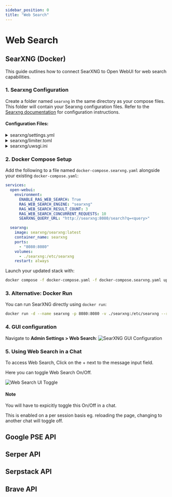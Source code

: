 ```yaml
---
sidebar_position: 0
title: "Web Search"
---
```


# Web Search

## SearXNG (Docker)

This guide outlines how to connect SearXNG to Open WebUI for web search capabilities.

### 1. Searxng Configuration

Create a folder named `searxng` in the same directory as your compose files. This folder will contain your Searxng configuration files. Refer to the [Searxng documentation](https://docs.searxng.org/) for configuration instructions.

#### Configuration Files:

<details>
<summary>searxng/settings.yml</summary>

```yaml
# see https://docs.searxng.org/admin/settings/settings.html#settings-use-default-settings
use_default_settings: true

server:
  secret_key: "f9e603d4191caab069b021fa0568391a33c8a837b470892c64461b5dd12464f4"
  limiter: false
  image_proxy: true
  port: 8080
  bind_address: "0.0.0.0"

ui:
  static_use_hash: true

search:
  safe_search: 0
  autocomplete: ""
  default_lang: ""
  formats:
    - html
    - json
```

</details>

<details>
<summary>searxng/limiter.toml</summary>

```toml
[botdetection.ip_limit]
# activate link_token method in the ip_limit method
link_token = true
```

</details>

<details>
<summary>searxng/uwsgi.ini</summary>

```ini
[uwsgi]
# Who will run the code
uid = searxng
gid = searxng

# Number of workers (usually CPU count)
# default value: %k (= number of CPU core, see Dockerfile)
workers = %k

# Number of threads per worker
# default value: 4 (see Dockerfile)
threads = 4

# The right granted on the created socket
chmod-socket = 666

# Plugin to use and interpreter config
single-interpreter = true
master = true
plugin = python3
lazy-apps = true
enable-threads = 4

# Module to import
module = searx.webapp

# Virtualenv and python path
pythonpath = /usr/local/searxng/
chdir = /usr/local/searxng/searx/

# automatically set processes name to something meaningful
auto-procname = true

# Disable request logging for privacy
disable-logging = true
log-5xx = true

# Set the max size of a request (request-body excluded)
buffer-size = 8192

# No keep alive
# See https://github.com/searx/searx-docker/issues/24
add-header = Connection: close

# uwsgi serves the static files
static-map = /static=/usr/local/searxng/searx/static
# expires set to one day
static-expires = /* 86400
static-gzip-all = True
offload-threads = 4
```

</details>

### 2. Docker Compose Setup

Add the following to a file named `docker-compose.searxng.yaml` alongside your existing `docker-compose.yaml`:

```yaml
services:
  open-webui:
    environment:
      ENABLE_RAG_WEB_SEARCH: True
      RAG_WEB_SEARCH_ENGINE: "searxng"
      RAG_WEB_SEARCH_RESULT_COUNT: 3
      RAG_WEB_SEARCH_CONCURRENT_REQUESTS: 10
      SEARXNG_QUERY_URL: "http://searxng:8080/search?q=<query>"

  searxng:
    image: searxng/searxng:latest
    container_name: searxng
    ports:
      - "8080:8080"
    volumes:
      - ./searxng:/etc/searxng
    restart: always
```

Launch your updated stack with:

```bash
docker compose -f docker-compose.yaml -f docker-compose.searxng.yaml up -d
```

### 3. Alternative: Docker Run

You can run SearXNG directly using `docker run`:

```bash
docker run -d --name searxng -p 8080:8080 -v ./searxng:/etc/searxng --restart always searxng/searxng:latest
```

### 4. GUI configuration

Navigate to **Admin Settings > Web Search**:
![SearXNG GUI Configuration](/img/tutorial_searxng_config.png)

### 5. Using Web Search in a Chat

To access Web Search, Click on the + next to the message input field.

Here you can toggle Web Search On/Off.

![Web Search UI Toggle](/img/web_search_toggle.png)

#### Note

You will have to expicitly toggle this On/Off in a chat.

This is enabled on a per session basis eg. reloading the page, changing to another chat will toggle off.

## Google PSE API

## Serper API

## Serpstack API

## Brave API
